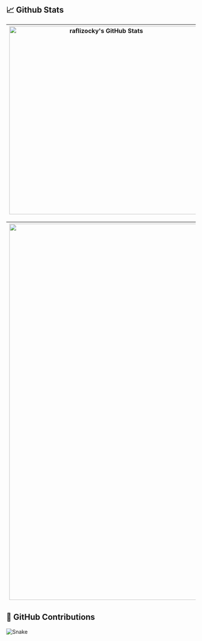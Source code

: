 ## 📈 Github Stats
  
| <img align="center" width="500px" src="https://github-readme-stats-eight-theta.vercel.app/api?username=raflizocky&show_icons=true&hide_border=true&theme=radical&include_all_commits=true&count_private=true" alt="raflizocky's GitHub Stats"> | <img align="center" width="500px" src="https://github-readme-stats-eight-theta.vercel.app/api/top-langs/?username=raflizocky&langs_count=8&layout=compact&hide_border=true&theme=radical" alt="raflizocky's Most Used Language">
| ------------- | ------------- |  

| <img width="1000px" src="https://github-readme-streak-stats.herokuapp.com/?user=raflizocky&hide_border=true&theme=radical">
| ------------- |

## 🐍 GitHub Contributions

<img align="center" src="https://github.com/raflizocky/raflizocky/blob/output/github-contribution-grid-snake-dark.svg" alt="Snake">
